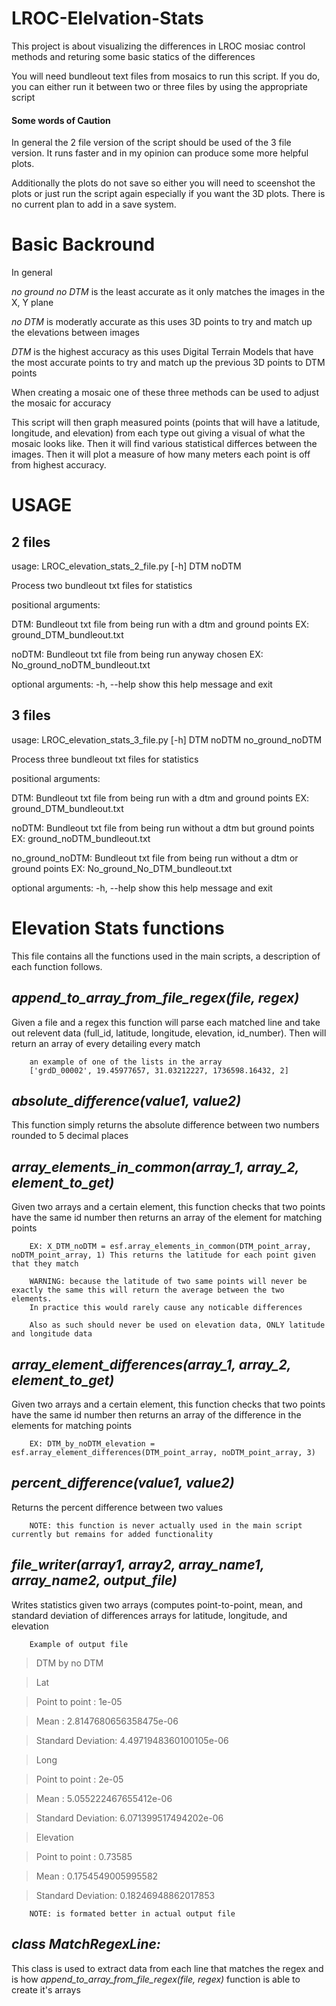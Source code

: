 # LROC-Elelvation-Stats
This project is about visualizing the differences in LROC mosiac control methods and returing some basic statics of the differences

You will need bundleout text files from mosaics to run this script. If you do, you can either run it between two or three files by using the appropriate script

#### Some words of Caution

In general the 2 file version of the script should be used of the 3 file version. It runs faster and in my opinion can produce some more helpful plots.

Additionally the plots do not save so either you will need to sceenshot the plots or just run the script again especially if you want the 3D plots. There is no current plan to add in a save system.  

# Basic Backround 

In general

*no ground no DTM* is the least accurate as it only matches the images in the X, Y plane

*no DTM* is moderatly accurate as this uses 3D points to try and match up the elevations between images

*DTM* is the highest accuracy as this uses Digital Terrain Models that have the most accurate points to try and match up the previous 3D points to DTM points 

When creating a mosaic one of these three methods can be used to adjust the mosaic for accuracy 

This script will then graph measured points (points that will have a latitude, longitude, and elevation) from each type out giving a visual of what the mosaic looks like. 
Then it will find various statistical differces between the images.
Then it will plot a measure of how many meters each point is off from highest accuracy.

# USAGE
## 2 files
usage: LROC_elevation_stats_2_file.py [-h] DTM noDTM

Process two bundleout txt files for statistics

positional arguments:

  DTM:         Bundleout txt file from being run with a dtm and ground points
              EX: ground_DTM_bundleout.txt
              
  noDTM:       Bundleout txt file from being run anyway chosen
              EX: No_ground_noDTM_bundleout.txt

optional arguments:
  -h, --help  show this help message and exit
  
## 3 files
usage: LROC_elevation_stats_3_file.py [-h] DTM noDTM no_ground_noDTM

Process three bundleout txt files for statistics

positional arguments:

  DTM:              Bundleout txt file from being run with a dtm and ground
                   points EX: ground_DTM_bundleout.txt
                   
  noDTM:            Bundleout txt file from being run without a dtm but ground
                   points EX: ground_noDTM_bundleout.txt
                   
  no_ground_noDTM:  Bundleout txt file from being run without a dtm or ground
                   points EX: No_ground_No_DTM_bundleout.txt

optional arguments:
  -h, --help       show this help message and exit


# Elevation Stats functions
This file contains all the functions used in the main scripts, a description of each function follows.


## *append_to_array_from_file_regex(file, regex)*

Given a file and a regex this function will parse each matched line and take out relevent data (full_id, latitude, longitude, elevation, id_number).
Then will return an array of every detailing every match 

        an example of one of the lists in the array
        ['grdD_00002', 19.45977657, 31.03212227, 1736598.16432, 2]


## *absolute_difference(value1, value2)*

This function simply returns the absolute difference between two numbers rounded to 5 decimal places


## *array_elements_in_common(array_1, array_2, element_to_get)*

Given two arrays and a certain element, this function checks that two points have the same id number then returns an array of the element for matching points 

        EX: X_DTM_noDTM = esf.array_elements_in_common(DTM_point_array, noDTM_point_array, 1) This returns the latitude for each point given that they match
        
        WARNING: because the latitude of two same points will never be exactly the same this will return the average between the two elements. 
        In practice this would rarely cause any noticable differences  
        
        Also as such should never be used on elevation data, ONLY latitude and longitude data
        
        
## *array_element_differences(array_1, array_2, element_to_get)*

Given two arrays and a certain element, this function checks that two points have the same id number then returns an array of the difference in the elements for matching points 

        EX: DTM_by_noDTM_elevation = esf.array_element_differences(DTM_point_array, noDTM_point_array, 3)
        

## *percent_difference(value1, value2)*

Returns the percent difference between two values

        NOTE: this function is never actually used in the main script currently but remains for added functionality
        
        
## *file_writer(array1, array2, array_name1, array_name2, output_file)*

Writes statistics given two arrays (computes point-to-point, mean, and standard deviation of differences arrays for latitude, longitude, and elevation

        Example of output file
>DTM by no DTM

>Lat

>	Point to point    : 1e-05

>	Mean              : 2.8147680656358475e-06

>	Standard Deviation: 4.4971948360100105e-06


>Long

>	Point to point    : 2e-05

>	Mean              : 5.055222467655412e-06

>	Standard Deviation: 6.071399517494202e-06


>Elevation

>	Point to point    : 0.73585

>	Mean              : 0.1754549005995582

>	Standard Deviation: 0.18246948862017853

        NOTE: is formated better in actual output file


## *class MatchRegexLine:*

This class is used to extract data from each line that matches the regex and is how *append_to_array_from_file_regex(file, regex)* function is able to create it's arrays
